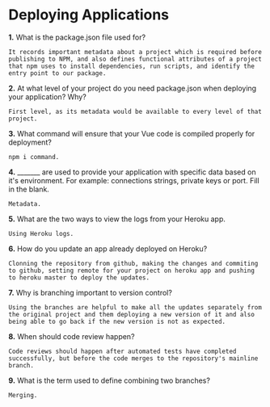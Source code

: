 # Deploying Applications

**1.** What is the package.json file used for?
<!-- enter you answer in the space below -->
```
It records important metadata about a project which is required before publishing to NPM, and also defines functional attributes of a project that npm uses to install dependencies, run scripts, and identify the entry point to our package.
``` 
**2.** At what level of your project do you need package.json when deploying your application? Why?
<!-- enter you answer in the space below -->
```
First level, as its metadata would be available to every level of that project.
```
**3.** What command will ensure that your Vue code is compiled properly for deployment?
<!-- enter you answer in the space below -->
```
npm i command.
```
**4.** _______ are used to provide your application with specific data based on it's environment. For example: connections strings, private keys or port. Fill in the blank.
<!-- enter you answer in the space below -->
```
Metadata.
```
**5.** What are the two ways to view the logs from your Heroku app.
<!-- enter you answer in the space below -->
```
Using Heroku logs.
```
**6.** How do you update an app already deployed on Heroku?
<!-- enter you answer in the space below -->
```
Clonning the repository from github, making the changes and commiting to github, setting remote for your project on heroku app and pushing to heroku master to deploy the updates.
```
**7.** Why is branching important to version control?
<!-- enter you answer in the space below -->
```
Using the branches are helpful to make all the updates separately from the original project and them deploying a new version of it and also being able to go back if the new version is not as expected.
```
**8.** When should code review happen?
<!-- enter you answer in the space below -->
```
Code reviews should happen after automated tests have completed successfully, but before the code merges to the repository's mainline branch.
```
**9.** What is the term used to define combining two branches?
<!-- enter you answer in the space below -->
```
Merging.
```